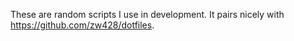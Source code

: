 These are random scripts I use in development. It pairs nicely with https://github.com/zw428/dotfiles.
